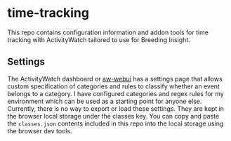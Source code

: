 # time-tracking
This repo contains configuration information and addon tools for time tracking with ActivityWatch tailored to use for Breeding Insight.

## Settings

The ActivityWatch dashboard or [aw-webui](https://github.com/ActivityWatch/aw-webui) has a settings page that allows custom specification of categories and rules to classify whether an event belongs to a category. I have configured categories and regex rules for my environment which can be used as a starting point for anyone else. Currently, there is no way to export or load these settings. They are kept in the browser local storage under the classes key. You can copy and paste the `classes.json` contents included in this repo into the local storage using the browser dev tools.
